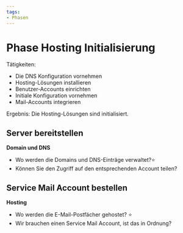 ```yaml
---
tags:
- Phasen
---
```

# Phase Hosting Initialisierung

Tätigkeiten:

* Die DNS Konfiguration vornehmen
* Hosting-Lösungen installieren
* Benutzer-Accounts einrichten
* Initiale Konfiguration vornehmen
* Mail-Accounts integrieren

Ergebnis: Die Hosting-Lösungen sind initialisiert.

## Server bereitstellen

**Domain und DNS**

- Wo werden die Domains und DNS-Einträge verwaltet?⭐
- Können Sie den Zugriff auf den entsprechenden Account teilen?

## Service Mail Account bestellen

**Hosting**

- Wo werden die E-Mail-Postfächer gehostet? ⭐
- Wir brauchen einen Service Mail Account, ist das in Ordnung?
